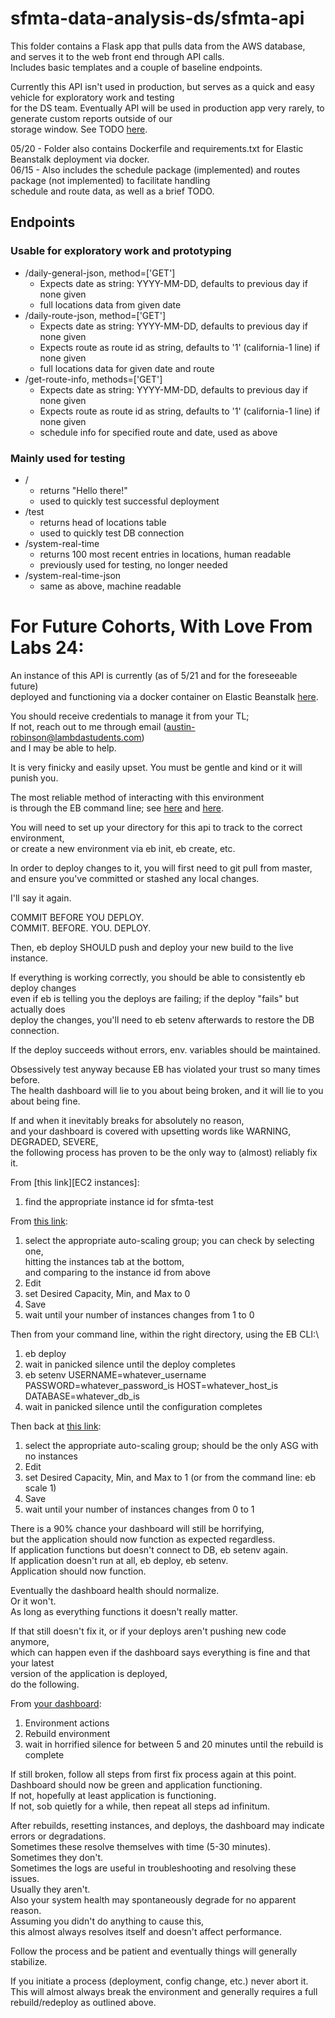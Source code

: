 # sfmta-data-analysis-ds/sfmta-api

This folder contains a Flask app that pulls data from the AWS database,\
and serves it to the web front end through API calls.\
Includes basic templates and a couple of baseline endpoints.

Currently this API isn't used in production, but serves as a quick and easy vehicle for exploratory work and testing\
for the DS team. Eventually API will be used in production app very rarely, to generate custom reports outside of our\
storage window. See TODO [here][TODO].

05/20 - Folder also contains Dockerfile and requirements.txt for Elastic Beanstalk deployment via docker.\
06/15 - Also includes the schedule package (implemented) and routes package (not implemented) to facilitate handling\
schedule and route data, as well as a brief TODO.

## Endpoints

### Usable for exploratory work and prototyping

- /daily-general-json, method=['GET']
  - Expects date as string: YYYY-MM-DD, defaults to previous day if none given
  - full locations data from given date
- /daily-route-json, method=['GET']
  - Expects date as string: YYYY-MM-DD, defaults to previous day if none given
  - Expects route as route id as string, defaults to '1' (california-1 line) if none given
  - full locations data for given date and route
- /get-route-info, methods=['GET'] 
  - Expects date as string: YYYY-MM-DD, defaults to previous day if none given
  - Expects route as route id as string, defaults to '1' (california-1 line) if none given
  - schedule info for specified route and date, used as above

### Mainly used for testing

- / 
  - returns "Hello there!" 
  - used to quickly test successful deployment
- /test 
  - returns head of locations table 
  - used to quickly test DB connection
- /system-real-time 
  - returns 100 most recent entries in locations, human readable 
  - previously used for testing, no longer needed
- /system-real-time-json 
  - same as above, machine readable

# For Future Cohorts, With Love From Labs 24:

An instance of this API is currently (as of 5/21 and for the foreseeable future)\
deployed and functioning via a docker container on Elastic Beanstalk [here][live-api].

You should receive credentials to manage it from your TL;\
If not, reach out to me through email (austin-robinson@lambdastudents.com)\
and I may be able to help.

It is very finicky and easily upset. You must be gentle and kind or it will punish you.

The most reliable method of interacting with this environment\
is through the EB command line; see [here][install] and [here][use].

You will need to set up your directory for this api to track to the correct environment,\
or create a new environment via eb init, eb create, etc.

In order to deploy changes to it, you will first need to git pull from master,\
and ensure you've committed or stashed any local changes.

I'll say it again.

COMMIT BEFORE YOU DEPLOY.\
COMMIT. BEFORE. YOU. DEPLOY.

Then, eb deploy SHOULD push and deploy your new build to the live instance.

If everything is working correctly, you should be able to consistently eb deploy changes\
even if eb is telling you the deploys are failing; if the deploy "fails" but actually does\
deploy the changes, you'll need to eb setenv afterwards to restore the DB connection.

If the deploy succeeds without errors, env. variables should be maintained.

Obsessively test anyway because EB has violated your trust so many times before.\
The health dashboard will lie to you about being broken, and it will lie to you about being fine.

If and when it inevitably breaks for absolutely no reason,\
and your dashboard is covered with upsetting words like WARNING, DEGRADED, SEVERE,\
the following process has proven to be the only way to (almost) reliably fix it.

From [this link][EC2 instances]:
1) find the appropriate instance id for sfmta-test

From [this link][EC2 auto-scaling]:
1) select the appropriate auto-scaling group; you can check by selecting one,\
 hitting the instances tab at the bottom,\
and comparing to the instance id from above
2) Edit
3) set Desired Capacity, Min, and Max to 0
4) Save
5) wait until your number of instances changes from 1 to 0

Then from your command line, within the right directory, using the EB CLI:\
1) eb deploy
2) wait in panicked silence until the deploy completes
3) eb setenv USERNAME=whatever_username PASSWORD=whatever_password_is HOST=whatever_host_is DATABASE=whatever_db_is
4) wait in panicked silence until the configuration completes

Then back at [this link][EC2 auto-scaling]:
1) select the appropriate auto-scaling group; should be the only ASG with no instances
2) Edit
3) set Desired Capacity, Min, and Max to 1 (or from the command line: eb scale 1)
4) Save
5) wait until your number of instances changes from 0 to 1

There is a 90% chance your dashboard will still be horrifying,\
but the application should now function as expected regardless.\
If application functions but doesn't connect to DB, eb setenv again.\
If application doesn't run at all, eb deploy, eb setenv.\
Application should now function.

Eventually the dashboard health should normalize.\
Or it won't.\
As long as everything functions it doesn't really matter.

If that still doesn't fix it, or if your deploys aren't pushing new code anymore,\
which can happen even if the dashboard says everything is fine and that your latest\
version of the application is deployed,\
do the following.

From [your dashboard][dash]:
1) Environment actions
2) Rebuild environment
3) wait in horrified silence for between 5 and 20 minutes until the rebuild is complete

If still broken, follow all steps from first fix process again at this point.\
Dashboard should now be green and application functioning.\
If not, hopefully at least application is functioning.\
If not, sob quietly for a while, then repeat all steps ad infinitum.

After rebuilds, resetting instances, and deploys, the dashboard may indicate errors or degradations.\
Sometimes these resolve themselves with time (5-30 minutes).\
Sometimes they don't.\
Sometimes the logs are useful in troubleshooting and resolving these issues.\
Usually they aren't.\
Also your system health may spontaneously degrade for no apparent reason.\
Assuming you didn't do anything to cause this,\
this almost always resolves itself and doesn't affect performance.

Follow the process and be patient and eventually things will generally stabilize.

If you initiate a process (deployment, config change, etc.) never abort it.\
This will almost always break the environment and generally requires a full rebuild/redeploy as outlined above.

[live-api]: http://ds.datadriventransit.org/
[install]: https://github.com/aws/aws-elastic-beanstalk-cli-setup
[use]: https://docs.aws.amazon.com/elasticbeanstalk/latest/dg/eb-cli3.html
[EC2 auto-scaling]: https://console.aws.amazon.com/ec2/autoscaling/home?region=us-east-1#AutoScalingGroups:id=awseb-e-46ix3awcsk-stack-AWSEBAutoScalingGroup-241DU78KAD94;view=details
[dash]: https://console.aws.amazon.com/elasticbeanstalk/home?region=us-east-1#/environment/dashboard?applicationName=sfmta-test&environmentId=e-46ix3awcsk
[todo]: sfmta-data-analysis-ds/sfmta-api/TODO.md
